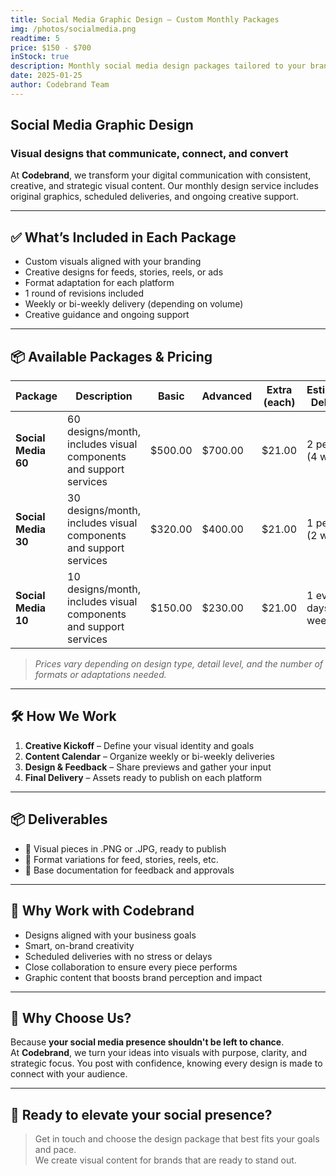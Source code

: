 ```yaml
---
title: Social Media Graphic Design – Custom Monthly Packages
img: /photos/socialmedia.png
readtime: 5
price: $150 - $700
inStock: true
description: Monthly social media design packages tailored to your brand. We create high-performing visuals aligned with your branding and communication goals. Ideal for brands seeking a consistent and professional presence.
date: 2025-01-25
author: Codebrand Team
---
```


## Social Media Graphic Design

### Visual designs that communicate, connect, and convert

At **Codebrand**, we transform your digital communication with consistent, creative, and strategic visual content. Our monthly design service includes original graphics, scheduled deliveries, and ongoing creative support.

---

## ✅ What’s Included in Each Package

- Custom visuals aligned with your branding  
- Creative designs for feeds, stories, reels, or ads  
- Format adaptation for each platform  
- 1 round of revisions included  
- Weekly or bi-weekly delivery (depending on volume)  
- Creative guidance and ongoing support

---

## 📦 Available Packages & Pricing

| Package             | Description                                                          | Basic    | Advanced | Extra (each) | Estimated Delivery        |
|---------------------|----------------------------------------------------------------------|----------|----------|--------------|---------------------------|
| **Social Media 60** | 60 designs/month, includes visual components and support services     | $500.00  | $700.00  | $21.00       | 2 per day (4 weeks)       |
| **Social Media 30** | 30 designs/month, includes visual components and support services     | $320.00  | $400.00  | $21.00       | 1 per day (2 weeks)       |
| **Social Media 10** | 10 designs/month, includes visual components and support services     | $150.00  | $230.00  | $21.00       | 1 every 3 days (2 weeks)  |

> *Prices vary depending on design type, detail level, and the number of formats or adaptations needed.*

---

## 🛠 How We Work

1. **Creative Kickoff** – Define your visual identity and goals  
2. **Content Calendar** – Organize weekly or bi-weekly deliveries  
3. **Design & Feedback** – Share previews and gather your input  
4. **Final Delivery** – Assets ready to publish on each platform

---

## 📦 Deliverables

- 📱 Visual pieces in .PNG or .JPG, ready to publish  
- 📐 Format variations for feed, stories, reels, etc.  
- 🧾 Base documentation for feedback and approvals

---

## 🎯 Why Work with Codebrand

- Designs aligned with your business goals  
- Smart, on-brand creativity  
- Scheduled deliveries with no stress or delays  
- Close collaboration to ensure every piece performs  
- Graphic content that boosts brand perception and impact

---

## 🤝 Why Choose Us?

Because **your social media presence shouldn't be left to chance**.  
At **Codebrand**, we turn your ideas into visuals with purpose, clarity, and strategic focus. You post with confidence, knowing every design is made to connect with your audience.

---

## 🚀 Ready to elevate your social presence?

> Get in touch and choose the design package that best fits your goals and pace.  
> We create visual content for brands that are ready to stand out.
